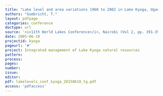 ```yaml
---
title: "Lake level and area variations 1960 to 2002 in Lake Kyoga, Uganda"
authors: "Gumbricht, T."
layout: pdfpage
categories: conference
doctype: url
source: '<i>11th World Lakes Conference</i>, Nairobi (Vol 2, pp. 391-396)'
date: 2005-06-10
projectid: kyoga
pageurl: '#'
project: Integrated management of Lake Kyoga natural resources
pattern:
process:
pages:
number:
issue:
editor:
pdf: lakelevels_conf_kyoga_20150610_tg.pdf
access: 'pdfaccess'
---
```

